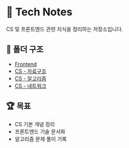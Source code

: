 # 📘 Tech Notes
CS 및 프론트엔드 관련 지식을 정리하는 저장소입니다.

## 📂 폴더 구조
- [Frontend](./frontend)
- [CS - 자료구조](./CS/자료구조)
- [CS - 알고리즘](./CS/알고리즘)
- [CS - 네트워크](./CS/네트워크)

## 🏆 목표
- CS 기본 개념 정리
- 프론트엔드 기술 문서화
- 알고리즘 문제 풀이 기록
